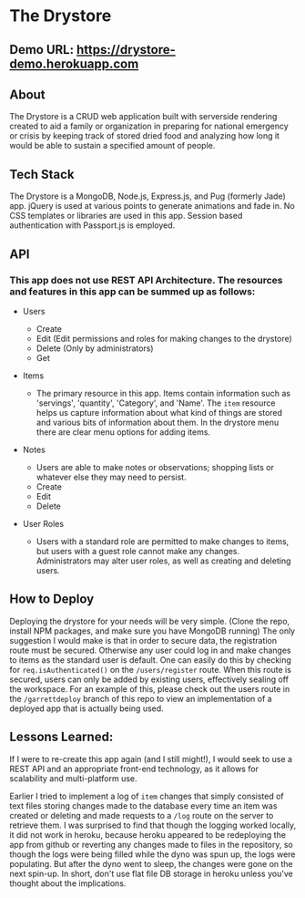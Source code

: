 # The Drystore

## Demo URL:  https://drystore-demo.herokuapp.com

## About
 The Drystore is a CRUD web application built with serverside rendering created to aid a family or organization in preparing for national emergency or crisis by keeping track of stored dried food and analyzing how long it would be able to sustain a specified amount of people. 


## Tech Stack
 The Drystore is a MongoDB, Node.js, Express.js, and Pug (formerly Jade) app. jQuery is used at various points to generate animations and fade in. No CSS templates or libraries are used in this app. Session based authentication with Passport.js is employed. 


## API
### This app does not use REST API Architecture. The resources and features in this app can be summed up as follows:

* Users
  * Create
  * Edit (Edit permissions and roles for making changes to the drystore)
  * Delete (Only by administrators)
  * Get

* Items
  * The primary resource in this app. Items contain information such as 'servings', 'quantity', 'Category', and 'Name'. The `item` resource helps us capture information about what kind of things are stored and various bits of information about them. In the drystore menu there are clear menu options for adding items.

* Notes
  * Users are able to make notes or observations; shopping lists or whatever else they may need to persist.
  * Create
  * Edit
  * Delete

* User Roles
  * Users with a standard role are permitted to make changes to items, but users with a guest role cannot make any changes. Administrators may alter user roles, as well as creating and deleting users.


## How to Deploy
 Deploying the drystore for your needs will be very simple. (Clone the repo, install NPM packages, and make sure you have MongoDB running) The only suggestion I would make is that in order to secure data, the registration route must be secured. Otherwise any user could log in and make changes to items as the standard user is default. One can easily do this by checking for `req.isAuthenticated()` on the `/users/register` route. When this route is secured, users can only be added by existing users, effectively sealing off the workspace. For an example of this, please check out the users route in the `/garrettdeploy` branch of this repo to view an implementation of a deployed app that is actually being used. 



## Lessons Learned:
If I were to re-create this app again (and I still might!), I would seek to use a REST API and an appropriate front-end technology, as it allows for scalability and multi-platform use.

Earlier I tried to implement a log of `item` changes that simply consisted of text files storing changes made to the database every time an item was created or deleting and made requests to a `/log` route on the server to retrieve them. I was surprised to find that though the logging worked locally, it did not work in heroku, because heroku appeared to be redeploying the app from github or reverting any changes made to files in the repository, so though the logs were being filled while the dyno was spun up, the logs were populating. But after the dyno went to sleep, the changes were gone on the next spin-up. In short, don't use flat file DB storage in heroku unless you've thought about the implications. 